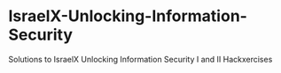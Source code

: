 # IsraelX-Unlocking-Information-Security

Solutions to IsraelX Unlocking Information Security I and II Hackxercises

